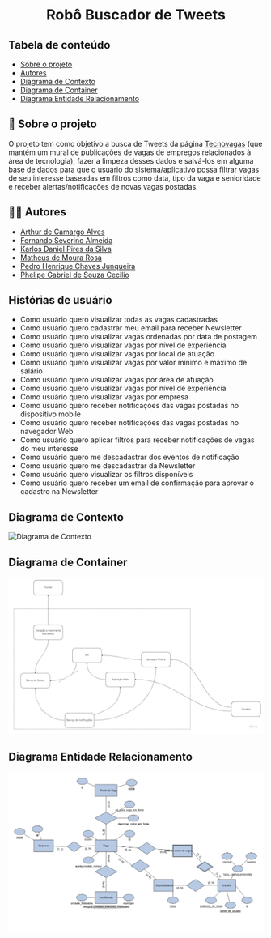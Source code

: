 <h1 align="center">Robô Buscador de Tweets</h1>

## Tabela de conteúdo

 * [Sobre o projeto](#-sobre-o-projeto)
 * [Autores](#-autores)
 * [Diagrama de Contexto](#diagrama-de-contexto)
 * [Diagrama de Container](#diagrama-de-container)
 * [Diagrama Entidade Relacionamento](#diagrama-entidade-relacionamento)

## 📄 Sobre o projeto

O projeto tem como objetivo a busca de Tweets da página [Tecnovagas](https://twitter.com/Tecnovagas1) (que mantém um mural de publicações de vagas de empregos relacionados à área de tecnologia), fazer a limpeza desses dados e salvá-los em alguma base de dados para que o usuário do sistema/aplicativo possa filtrar vagas de seu interesse baseadas em filtros como data, tipo da vaga e senioridade e receber alertas/notificações de novas vagas postadas. 

## 👨‍💻 Autores

* [Arthur de Camargo Alves](https://github.com/arthur65535)
* [Fernando Severino Almeida](https://github.com/fernandosev)
* [Karlos Daniel Pires da Silva](https://github.com/karlosdaniel451)
* [Matheus de Moura Rosa](https://github.com/ItsMatt1)
* [Pedro Henrique Chaves Junqueira](https://github.com/Denky-san)
* [Phelipe Gabriel de Souza Cecilio](https://github.com/PhelipeCecilio)

## Histórias de usuário

* Como usuário quero visualizar todas as vagas cadastradas
* Como usuário quero cadastrar meu email para receber Newsletter
* Como usuário quero visualizar vagas ordenadas por data de postagem
* Como usuário quero visualizar vagas por nível de experiência
* Como usuário quero visualizar vagas por local de atuação
* Como usuário quero visualizar vagas por valor mínimo e máximo de salário
* Como usuário quero visualizar vagas por área de atuação
* Como usuário quero visualizar vagas por nível de experiência
* Como usuário quero visualizar vagas por empresa
* Como usuário quero receber notificações das vagas postadas no dispositivo mobile
* Como usuário quero receber notificações das vagas postadas no navegador Web
* Como usuário quero aplicar filtros para receber notificações de vagas do meu interesse
* Como usuário quero me descadastrar dos eventos de notificação
* Como usuário quero me descadastrar da Newsletter
* Como usuário quero visualizar os filtros disponíveis
* Como usuário quero receber um email de confirmação para aprovar o cadastro na Newsletter

## Diagrama de Contexto

![Diagrama de Contexto](https://user-images.githubusercontent.com/29666978/202816195-2650b8c7-588e-4b17-9621-7adad2ef12a7.jpg)

## Diagrama de Container

![Diagrama de Container](https://raw.githubusercontent.com/Denky-san/DesignSoftware-2022/master/Diagramas/Diagrama%20de%20Container.jpg)

## Diagrama Entidade Relacionamento
![Diagrama Entidade Relacionamento](https://raw.githubusercontent.com/Denky-san/DesignSoftware-2022/master/Diagramas/DER.png)


